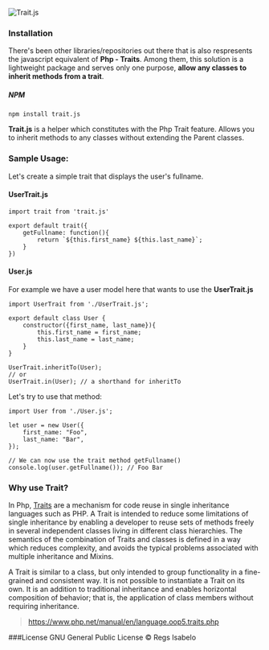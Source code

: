 ![Trait.js](https://github.com/regs37/Trait.js/blob/master/src/img/trait.js-logo.png?raw=true)

### Installation

There's been other libraries/repositories out there that is also respresents the javascript equivalent of **Php - Traits**. Among them, this solution is a lightweight package and serves only one purpose, **allow any classes to inherit methods from a trait**.

##### NPM

```
npm install trait.js
```

**Trait.js** is a helper which constitutes with the Php Trait feature. Allows you to inherit methods to any classes without extending the Parent classes.

### Sample Usage:

Let's create a simple trait that displays the user's fullname.

#### UserTrait.js

    import trait from 'trait.js'

    export default trait({
        getFullname: function(){
    	    return `${this.first_name} ${this.last_name}`;
        }
    })

#### User.js

For example we have a user model here that wants to use the **UserTrait.js**

    import UserTrait from './UserTrait.js';

    export default class User {
        constructor({first_name, last_name}){
    	    this.first_name = first_name;
    	    this.last_name = last_name;
        }
    }

    UserTrait.inheritTo(User);
    // or
    UserTrait.in(User); // a shorthand for inheritTo

Let's try to use that method:

    import User from './User.js';

    let user = new User({
        first_name: "Foo",
        last_name: "Bar",
    });

    // We can now use the trait method getFullname()
    console.log(user.getFullname()); // Foo Bar

### Why use Trait?

In Php, [Traits](https://www.php.net/manual/en/language.oop5.traits.php) are a mechanism for code reuse in single inheritance languages such as PHP. A Trait is intended to reduce some limitations of single inheritance by enabling a developer to reuse sets of methods freely in several independent classes living in different class hierarchies. The semantics of the combination of Traits and classes is defined in a way which reduces complexity, and avoids the typical problems associated with multiple inheritance and Mixins.

A Trait is similar to a class, but only intended to group functionality in a fine-grained and consistent way. It is not possible to instantiate a Trait on its own. It is an addition to traditional inheritance and enables horizontal composition of behavior; that is, the application of class members without requiring inheritance.

> https://www.php.net/manual/en/language.oop5.traits.php

###License
GNU General Public License © Regs Isabelo
